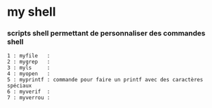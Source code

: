 # my shell
### scripts shell permettant de personnaliser des commandes shell
```
1 : myfile   : 
2 : mygrep   :
3 : myls     :
4 : myopen   :
5 : myprintf : commande pour faire un printf avec des caractères spéciaux
6 : myverif  :
7 : myverrou :
```
